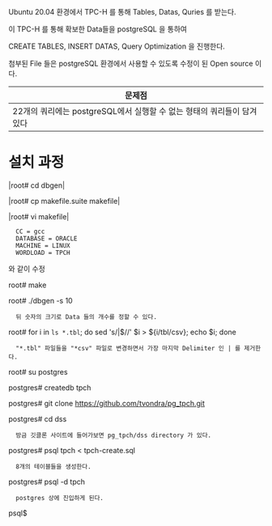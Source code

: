 Ubuntu 20.04 환경에서 TPC-H 를 통해 Tables, Datas, Quries 를 받는다.

이 TPC-H 를 통해 확보한 Data들을 postgreSQL 을 통하여

CREATE TABLES, INSERT DATAS, Query Optimization 을 진행한다.

첨부된 File 들은 postgreSQL 환경에서 사용할 수 있도록 수정이 된 Open source 이다.

|문제점|
|-----|
|22개의 쿼리에는 postgreSQL에서 실행할 수 없는 형태의 쿼리들이 담겨있다|

# 설치 과정

|root# cd dbgen|

|root# cp makefile.suite makefile|

|root# vi makefile|
      
      CC = gcc
      DATABASE = ORACLE
      MACHINE = LINUX
      WORDLOAD = TPCH
      
  와 같이 수정
  
root# make

root# ./dbgen -s 10

      뒤 숫자의 크기로 Data 들의 개수를 정할 수 있다.
      
root# for i in `ls *.tbl`; do sed 's/|$//' $i > ${i/tbl/csv}; echo $i; done

      "*.tbl" 파일들을 "*csv" 파일로 변경하면서 가장 마지막 Delimiter 인 | 를 제거한다.
      
root# su postgres

postgres# createdb tpch

postgres# git clone https://github.com/tvondra/pg_tpch.git

postgres# cd dss
      
      방금 깃클론 사이트에 들어가보면 pg_tpch/dss directory 가 있다.
      
postgres# psql tpch < tpch-create.sql

      8개의 테이블들을 생성한다.
      
postgres# psql -d tpch

      postgres 상에 진입하게 된다.

psql$ 
